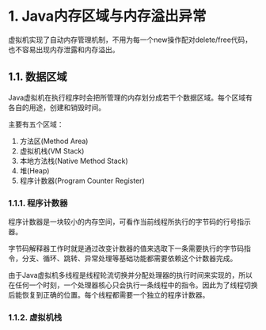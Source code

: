 # 1. Java内存区域与内存溢出异常

虚拟机实现了自动内存管理机制，不用为每一个new操作配对delete/free代码，也不容易出现内存泄露和内存溢出。

## 1.1. 数据区域

Java虚拟机在执行程序时会把所管理的内存划分成若干个数据区域。每个区域有各自的用途，创建和销毁时间。

主要有五个区域：

1. 方法区(Method Area)
2. 虚拟机栈(VM Stack)
3. 本地方法栈(Native Method Stack)
4. 堆(Heap)
5. 程序计数器(Program Counter Register)

### 1.1.1. 程序计数器

程序计数器是一块较小的内存空间，可看作当前线程所执行的字节码的行号指示器。

字节码解释器工作时就是通过改变计数器的值来选取下一条需要执行的字节码指令，分支、循环、跳转、异常处理等基础功能都需要依赖这个计数器完成。

由于Java虚拟机多线程是线程轮流切换并分配处理器的执行时间来实现的，所以在任何一个时刻，一个处理器核心只会执行一条线程中的指令。因此为了线程切换后能恢复到正确的位置。每个线程都需要一个独立的程序计数器。

### 1.1.2. 虚拟机栈

